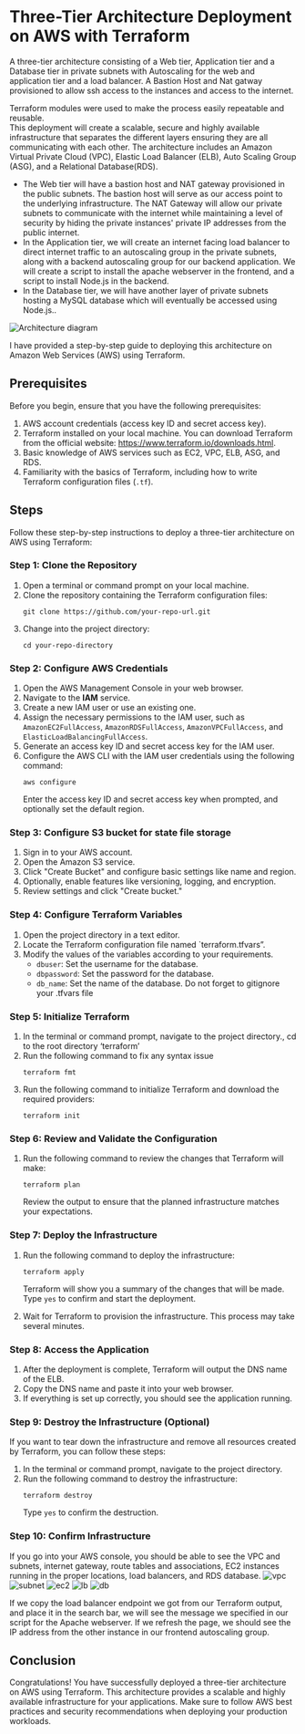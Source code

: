 
# ​​Three-Tier Architecture Deployment on AWS with Terraform

A three-tier architecture consisting of a Web tier, Application tier and a Database tier in private subnets with Autoscaling for the web and application tier and a load balancer. A Bastion Host and Nat gatway provisioned to allow ssh access to the instances and access to the internet. 

Terraform modules were used to make the process easily repeatable and reusable.  
This deployment will create a scalable, secure and highly available infrastructure that separates the different layers ensuring they are all communicating with each other. The architecture includes an Amazon Virtual Private Cloud (VPC), Elastic Load Balancer (ELB), Auto Scaling Group (ASG), and a Relational Database(RDS).
- The Web tier will have a bastion host and NAT gateway provisioned in the public subnets. The bastion host will serve as our access point to the underlying infrastructure. The NAT Gateway will allow our private subnets to communicate with the internet  while maintaining a level of security by hiding the private instances' private IP addresses from the public internet.
- In the Application tier, we will create an internet facing load balancer to direct internet traffic to an autoscaling group in the private subnets, along with a backend autoscaling group for our backend application. We will create a script to install the apache webserver in the frontend, and a script to install Node.js in the backend.
- In the Database tier, we will have another layer of private subnets hosting a MySQL database which will  eventually be accessed using Node.js..
 
![Architecture diagram](./assets/3tier-architecture.png)
 
 
I have provided a step-by-step guide to deploying this architecture on Amazon Web Services (AWS) using Terraform.

 
## Prerequisites
 
Before you begin, ensure that you have the following prerequisites:
 
1. AWS account credentials (access key ID and secret access key).
2. Terraform installed on your local machine. You can download Terraform from the official website: https://www.terraform.io/downloads.html.
3. Basic knowledge of AWS services such as EC2, VPC, ELB, ASG, and RDS.
4. Familiarity with the basics of Terraform, including how to write Terraform configuration files (`.tf`).
 
## Steps
 
Follow these step-by-step instructions to deploy a three-tier architecture on AWS using Terraform:
 
### Step 1: Clone the Repository
 
1. Open a terminal or command prompt on your local machine.
2. Clone the repository containing the Terraform configuration files:
   ```
   git clone https://github.com/your-repo-url.git
   ```
3. Change into the project directory:
   ```
   cd your-repo-directory
   ```
 
### Step 2: Configure AWS Credentials
 
1. Open the AWS Management Console in your web browser.
2. Navigate to the **IAM** service.
3. Create a new IAM user or use an existing one.
4. Assign the necessary permissions to the IAM user, such as `AmazonEC2FullAccess`, `AmazonRDSFullAccess`, `AmazonVPCFullAccess`, and `ElasticLoadBalancingFullAccess`.
5. Generate an access key ID and secret access key for the IAM user.
6. Configure the AWS CLI with the IAM user credentials using the following command:
   ```
   aws configure
   ```
   Enter the access key ID and secret access key when prompted, and optionally set the default region.

### Step 3: Configure S3 bucket for state file storage
1. Sign in to your AWS account.
2. Open the Amazon S3 service.
3. Click "Create Bucket" and configure basic settings like name and region.
4. Optionally, enable features like versioning, logging, and encryption.
5. Review settings and click "Create bucket."

### Step 4: Configure Terraform Variables
 
1. Open the project directory in a text editor.
2. Locate the Terraform configuration file named `terraform.tfvars”. 
3. Modify the values of the variables according to your requirements.
   - `dbuser`: Set the username for the database.
   - `dbpassword`: Set the password for the database.
   - `db_name`: Set the name of the database.
Do not forget to gitignore your .tfvars file 
 
### Step 5: Initialize Terraform
 
1. In the terminal or command prompt, navigate to the project directory., cd to the root directory ‘terraform’
2. Run the following command to fix any syntax issue
    ```
    terraform fmt
    ```
3. Run the following command to initialize Terraform and download the required providers:
   ```
   terraform init
   ```
 
### Step 6: Review and Validate the Configuration
 
1. Run the following command to review the changes that Terraform will make:
   ```
   terraform plan
   ```
   Review the output to ensure that the planned infrastructure matches your expectations.
 
### Step 7: Deploy the Infrastructure
 
1. Run the following command to deploy the infrastructure:
   ```
   terraform apply
   ```
   Terraform will show you a summary of the changes that will be made. Type `yes` to confirm and start the deployment.
 
2. Wait for Terraform to provision the infrastructure. This process may take several minutes.
 
### Step 8: Access the Application
 
1. After the deployment is complete, Terraform will output the DNS name of the ELB.
2. Copy the DNS name and paste it into your web browser.
3. If everything is set up correctly, you should see the application running.
 
### Step 9: Destroy the Infrastructure (Optional)
 
If you want to tear down the infrastructure and remove all resources created by Terraform, you can follow these steps:
 
1. In the terminal or command prompt, navigate to the project directory.
2. Run the following command to destroy the infrastructure:
   ```
   terraform destroy
   ```
   Type `yes` to confirm the destruction.

### Step 10: Confirm Infrastructure
If you go into your AWS console, you should be able to see the VPC and subnets, internet gateway, route tables and associations, EC2 instances running in the proper locations, load balancers, and RDS database.
![vpc](./assets/vpc-image.png)
![subnet](./assets/subnet-image.png)
![ec2](./assets/ec2-image.png)
![lb](./assets/lb-image.png)
![db](./assets/db-image.png)

If we copy the load balancer endpoint we got from our Terraform output, and place it in the search bar, we will see the message we specified in our script for the Apache webserver.
If we refresh the page, we should see the IP address from the other instance in our frontend autoscaling group.


## Conclusion
 
Congratulations! You have successfully deployed a three-tier architecture on AWS using Terraform. This architecture provides a scalable and highly available infrastructure for your applications. Make sure to follow AWS best practices and security recommendations when deploying your production workloads.

